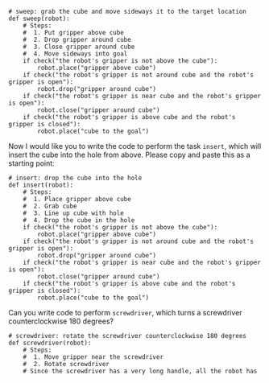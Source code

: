 

```
# sweep: grab the cube and move sideways it to the target location
def sweep(robot):
    # Steps:
    #  1. Put gripper above cube
    #  2. Drop gripper around cube
    #  3. Close gripper around cube
    #  4. Move sideways into goal
    if check("the robot's gripper is not above the cube"):
        robot.place("gripper above cube")
    if check("the robot's gripper is not around cube and the robot's gripper is open"):
        robot.drop("gripper around cube")
    if check("the robot's gripper is near cube and the robot's gripper is open"):
        robot.close("gripper around cube")
    if check("the robot's gripper is above cube and the robot's gripper is closed"):
        robot.place("cube to the goal")
```

Now I would like you to write the code to perform the task `insert`, which will insert the cube into the hole from above. Please copy and paste this as a starting point:

```
# insert: drop the cube into the hole
def insert(robot):
    # Steps:
    #  1. Place gripper above cube
    #  2. Grab cube
    #  3. Line up cube with hole
    #  4. Drop the cube in the hole
    if check("the robot's gripper is not above the cube"):
        robot.place("gripper above cube")
    if check("the robot's gripper is not around cube and the robot's gripper is open"):
        robot.drop("gripper around cube")
    if check("the robot's gripper is near cube and the robot's gripper is open"):
        robot.close("gripper around cube")
    if check("the robot's gripper is above cube and the robot's gripper is closed"):
        robot.place("cube to the goal")
```

Can you write code to perform `screwdriver`, which turns a screwdriver counterclockwise 180 degrees?

```
# screwdriver: rotate the screwdriver counterclockwise 180 degrees
def screwdriver(robot):
    # Steps:
    #  1. Move gripper near the screwdriver
    #  2. Rotate screwdriver
    # Since the screwdriver has a very long handle, all the robot has